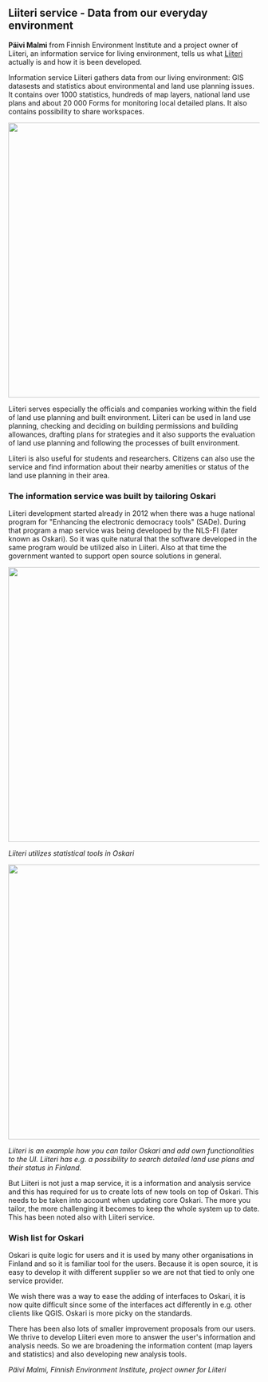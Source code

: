 ## Liiteri service - Data from our everyday environment

**Päivi Malmi** from Finnish Environment Institute and a project owner of Liiteri, an information service for living environment, 
tells us what [Liiteri](https://liiteri.ymparisto.fi/) actually is and how it is been developed. 

Information service Liiteri gathers data from our living environment: 
GIS datasests and statistics about environmental and land use planning issues. 
It contains over 1000 statistics, hundreds of map layers, national land use plans and about 20 000 Forms for monitoring local detailed plans. 
It also contains possibility to share workspaces.

<img src="/images/gallery/liiteri.png"  width="550"/>

Liiteri serves especially the officials and companies working within the field of land use planning and built environment. 
Liiteri can be used in land use planning, checking and deciding on building permissions and building allowances, 
drafting plans for strategies and it also supports the evaluation of land use planning and following the processes of built environment.

Liiteri is also useful for students and researchers. 
Citizens can also use the service and find information about their nearby amenities or status of the land use planning in their area.

### The information service was built by tailoring Oskari
Liiteri development started already in 2012 when there was a huge national program for "Enhancing the electronic democracy tools" (SADe). During that program a map service was being developed by the NLS-FI (later known as Oskari). 
So it was quite natural that the software developed in the same program would be utilized also in Liiteri. 
Also at that time the government wanted to support open source solutions in general. 

<img src="/images/gallery/Liiteri_tilastot.png" width="550"/>

*Liiteri utilizes statistical tools in Oskari*

<img src="/images/gallery/kaavahaku_liiteri.png" width="550"/>

*Liiteri is an example how you can tailor Oskari and add own functionalities to the UI. Liiteri has e.g. a possibility to search detailed land use plans and their status in Finland.*

But Liiteri is not just a map service, it is a information and analysis service and this has required for us to create lots of new tools on top of Oskari. 
This needs to be taken into account when updating core Oskari. The more you tailor, the more challenging it becomes to keep the whole system up to date. 
This has been noted also with Liiteri service.

### Wish list for Oskari
Oskari is quite logic for users and it is used by many other organisations in Finland and so it is familiar tool for the users. 
Because it is open source, it is easy to develop it with different supplier so we are not that tied to only one service provider.

We wish there was a way to ease the adding of interfaces to Oskari, it is now quite difficult since some of the interfaces act differently in e.g. other clients like QGIS. 
Oskari is more picky on the standards.

There has been also lots of smaller improvement proposals from our users. 
We thrive to develop Liiteri even more to answer the user's information and analysis needs. 
So we are broadening the information content (map layers and statistics) and also developing new analysis tools.

*Päivi Malmi, Finnish Environment Institute, project owner for Liiteri*
